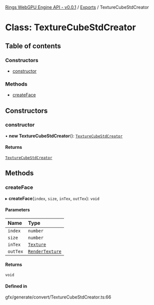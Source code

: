 [Rings WebGPU Engine API - v0.0.1](../README.md) / [Exports](../modules.md) / TextureCubeStdCreator

# Class: TextureCubeStdCreator

## Table of contents

### Constructors

- [constructor](TextureCubeStdCreator.md#constructor)

### Methods

- [createFace](TextureCubeStdCreator.md#createface)

## Constructors

### constructor

• **new TextureCubeStdCreator**(): [`TextureCubeStdCreator`](TextureCubeStdCreator.md)

#### Returns

[`TextureCubeStdCreator`](TextureCubeStdCreator.md)

## Methods

### createFace

▸ **createFace**(`index`, `size`, `inTex`, `outTex`): `void`

#### Parameters

| Name | Type |
| :------ | :------ |
| `index` | `number` |
| `size` | `number` |
| `inTex` | [`Texture`](Texture.md) |
| `outTex` | [`RenderTexture`](RenderTexture.md) |

#### Returns

`void`

#### Defined in

gfx/generate/convert/TextureCubeStdCreator.ts:66
